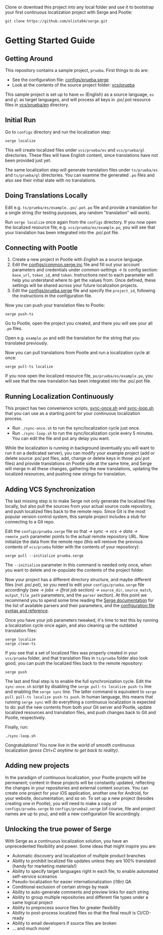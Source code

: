 Clone or download this project into any local folder and use it to bootstrap your first continuous localization project with Serge and Pootle:

```
git clone https://github.com/olista94/serge.git
```


# Getting Started Guide

## Getting Around

This repository contains a sample project, `prueba`. First things to do are:

-   See the configuration file: [configs/prueba.serge](configs/prueba.serge)
-   Look at the contents of the source project folder: [vcs/prueba](vcs/prueba)

This sample project is set up to have `en` (English) as a source language, `es` and `gl` as target languages, and will process all keys in .po/.pot resource files in [vcs/prueba/en](vcs/prueba/en) directory.

## Initial Run

Go to `configs` directory and run the localization step:

```
serge localize
```

This will create localized files under `vcs/prueba/es` and `vcs/prueba/gl` directories. These files will have English content, since translations have not been provided just yet.

The same localization step will generate translation files under `ts/prueba/es` and `ts/prueba/gl` directories. You can examine the generated `.po` files and also see their initial state with no translations.

## Doing Translations Locally

Edit e.g. `ts/prueba/es/example..po/.pot.po` file and provide a translation for a single string (for testing purposes, any random "translation" will work).

Run `serge localize` once again from the `configs` directory. If you now open the localized resource file, e.g. `vcs/prueba/es/example.po`, you will see that your translation has been integrated into the .po/.pot file.

## Connecting with Pootle

1. Create a new project in Pootle with _English_ as a source language.
2. Edit the [configs/common.serge.inc](configs/common.serge.inc) file and fill out your account parameters and credentials under _common-settings → ts_ config section: `base_url`, `token_id`, and `token`. Instructions next to each parameter will help you understand where to get the values from. Once defined, these settings will be shared across your future localization projects.
3. Edit the [configs/prueba.serge](configs/prueba.serge) file and specify the `project_id`, following the instructions in the configuration file.

Now you can push your translation files to Pootle:

```
serge push-ts
```

Go to Pootle, open the project you created, and there you will see your all `.po` files.

Open e.g. `example.po` and edit the translation for the string that you translated previously.

Now you can pull translations from Pootle and run a localization cycle at once:

```
serge pull-ts localize
```

If you now open the localized resource file, `po/prueba/es/example.po`, you will see that the new translation has been integrated into the .po/.pot file.

## Running Localization Continuously

This project has two convenience scripts, [sync-once.sh](sync-once.sh) and [sync-loop.sh](sync-loop.sh) that you can use as a starting point for your continuous localization process.

-   Run `./sync-once.sh` to run the sync/localization cycle just once.
-   Run `./sync-loop.sh` to run the sync/localization cycle every 5 minutes. You can edit the file and put any delay you want.

While the localization is running in background (eventually you will want to run it on a dedicated server), you can modify your example project (add or delete source .po/.pot files, add, change or delete keys in those .po/.pot files) and provide translations on Pootle side at the same time, and Serge will merge in all these changes, gathering the new translations, updating the localized resources, and pushing new strings for translation.

## Adding VCS Synchronization

The last missing step is to make Serge not only generate the localized files locally, but also pull the sources from your actual source code repository, and push localized files back to the remote repo. Since Git is the most popular version control system, this sample project includes a stub for connecting to a Git repo.

Edit the `configs/prueba.serge` file so that _→ sync → vcs → data →_ `remote_path` parameter points to the actual remote repository URL. Now initialize the data from the remote repo (this will remove the previous contents of `vcs/prueba` folder with the contents of your repository):

```
serge pull --initialize prueba.serge
```

The `--initialize` parameter in this command is needed only once, when you want to delete and re-populate the contents of the project folder.

Now your project has a different directory structure, and maybe different files (not .po/.pot), so you need to edit your `configs/prueba.serge` file accordingly (see _→ jobs → (first job section) →_ `source_dir`, `source_match`, `output_file_path` parameters, and the `parser` section). At this point we recommend you to spend some time reading the [Serge documentation](https://serge.io/docs/) for the list of available parsers and their parameters, and the [configuration file syntax and reference](https://serge.io/docs/configuration-files/syntax/).

Once you have your job parameters tweaked, it's time to test this by running a localization cycle once again, and also cleaning up the outdated translation files:

```
serge localize
serge clean-ts
```

If you see that a set of localized files was properly created in your `vcs/prueba` folder, and that translation files in `ts/prueba` folder also look good, you can push the localized files back to the remote repository:

```
serge push
```

The last and final step is to enable the full synchronization cycle. Edit the `sync-once.sh` script by disabling the `serge pull-ts localize push-ts` line and enabling the `serge sync` line. The latter command is equivalent to `serge pull pull-ts localize push-ts push`. In human language, this means that running `serge sync` will do everything a continuous localization is expected to do: pull the new contents from both your Git server and Pootle, update localized resources and translation files, and push changes back to Git and Pootle, respectively.

Finally, run:

```
./sync-loop.sh
```

Congratulations! You now live in the world of smooth continuous localization _(press Ctrl+C anytime to get back to reality)_.

## Adding new projects

In the paradigm of continuous localization, your Pootle projects will be permanent; content in these projects will be constantly updated, reflecting the changes in your repositories and external content sources. You can create one project for your iOS application, another one for Android, for your website, documentation, and so on. To set up a new project (besides creating one in Pootle), you will need to make a copy of `configs/prueba.serge` to `configs/prueba2.serge` (of course, file and project names are up to you), and edit a new configuration file accordingly.

## Unlocking the true power of Serge

With Serge as a continuous localization solution, you have an unprecedented flexibility and power. Some ideas that might inspire you are:

-   Automatic discovery and localization of multiple product branches
-   Ability to prohibit localized file updates unless they are 100% translated (handy for marketing materials!)
-   Ability to specify target languages right in each file, to enable automated self-service scenarios
-   Pseudo-localization for easier internationalization (i18n) QA
-   Conditional exclusion of certain strings by mask
-   Ability to auto-generate comments and preview links for each string
-   Ability to group multiple repositories and different file types under a same logical project
-   Ability to preprocess source files for greater flexibility
-   Ability to post-process localized files so that the final result is CI/CD-ready
-   Ability to email developers if source files are broken
-   ... and much more!
